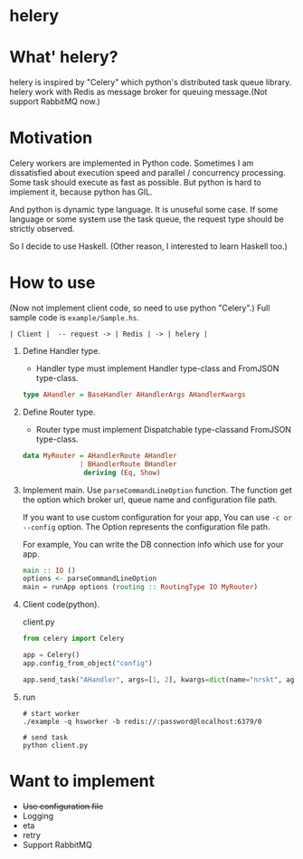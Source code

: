 # helery

# What' helery?

helery is inspired by "Celery" which python's distributed task queue library.
helery work with Redis as message broker for queuing message.(Not support RabbitMQ now.)


# Motivation
Celery workers are implemented in Python code.
Sometimes I am dissatisfied about execution speed and parallel / concurrency processing.
Some task should execute as fast as possible. But python is hard to implement it,
because python has GIL.

And python is dynamic type language. It is unuseful some case.
If some language or some system use the task queue, the request type should be strictly observed.

So I decide to use Haskell. (Other reason, I interested to learn Haskell too.)

# How to use

(Now not implement client code, so need to use python "Celery".)
Full sample code is `example/Sample.hs`.

```
| Client |  -- request -> | Redis | -> | helery |
```

1. Define Handler type.
    * Handler type must implement Handler type-class and FromJSON type-class.

    ```Haskell
    type AHandler = BaseHandler AHandlerArgs AHandlerKwargs
    ```

2. Define Router type.
    * Router type must implement Dispatchable type-classand FromJSON type-class.

    ```Haskell
    data MyRouter = AHandlerRoute AHandler
                  | BHandlerRoute BHandler
                   deriving (Eq, Show)
    ```

3. Implement main.
   Use `parseCommandLineOption` function.
   The function get the option which broker url, queue name
   and configuration file path.

   If you want to use custom configuration for your app,
   You can use `-c or --config` option. The Option represents
   the configuration file path.

   For example, You can write the DB connection info which use for your app.


    ```Haskell
    main :: IO ()
    options <- parseCommandLineOption
    main = runApp options (routing :: RoutingType IO MyRouter)
    ```

4. Client code(python).

    client.py
    ```python:client.py
    from celery import Celery

    app = Celery()
    app.config_from_object("config")

    app.send_task("AHandler", args=[1, 2], kwargs=dict(name="nrskt", age=20), queue="hsworker")
    ```

5. run

    ```
    # start worker
    ./example -q hsworker -b redis://:password@localhost:6379/0

    # send task
    python client.py
    ```

# Want to implement

* ~~Use configuration file~~
* Logging
* eta
* retry
* Support RabbitMQ
